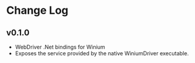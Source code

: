 ﻿# Change Log

<!--## Unreleased-->
## v0.1.0

- WebDriver .Net bindings for Winium
- Exposes the service provided by the native WiniumDriver executable.


